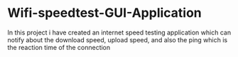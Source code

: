 # Wifi-speedtest-GUI-Application
In this project i have created an internet speed testing application which can notify about the download speed, upload speed, and also the ping which is the reaction time of the connection
